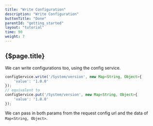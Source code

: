 ```yaml
---
title: "Write Configuration"
description: "Write Configuration"
buttonTitle: "Done"
parentId: "getting_started"
layout: "tutorial"
time: 90
weight: 7
---
```


## {$page.title}

We can write configurations too, using the config service.

```javascript
configService.write('/System/version', new Map<String, Object>{
    'value': '1.0.0'
});
// equivalent to 
configService.put('/System/version', new Map<String, Object>{
    'value': '1.0.0'
});
```

We can pass in both params from the request config url and the data of `Map<String, Object>`.
